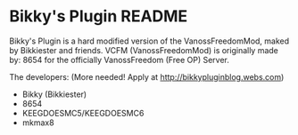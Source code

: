 Bikky's Plugin README
==============

Bikky's Plugin is a hard modified version of the VanossFreedomMod, maked by Bikkiester and friends.
VCFM (VanossFreedomMod) is originally made by: 8654 for the officially VanossFreedom (Free OP) Server.

The developers: (More needed! Apply at http://bikkypluginblog.webs.com)

- Bikky (Bikkiester)
- 8654
- KEEGDOESMC5/KEEGDOESMC6
- mkmax8